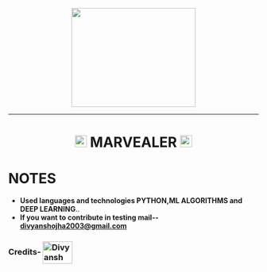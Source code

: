 <p align="center">
  <img src="https://i.ibb.co/NxWbPmT/MALVEALER-1.png" height="200" width="250"/>
</p>
<hr>
<h1 align="center"><img src="https://media2.giphy.com/media/3oKIP657aH5QRMkX3q/200w.webp?cid=ecf05e47mikny9esu5y8qbgtrsiz2043qip7rllq2ezixxhv&rid=200w.webp&ct=g" width="24px"> MARVEALER <img src="https://media2.giphy.com/media/3oKIP657aH5QRMkX3q/200w.webp?cid=ecf05e47mikny9esu5y8qbgtrsiz2043qip7rllq2ezixxhv&rid=200w.webp&ct=g" width="24px"></h1>
<p align="center">

  # **NOTES**
  - **Used languages and technologies PYTHON,ML ALGORITHMS and DEEP LEARNING**..
  - **If you want to contribute in testing mail-- divyanshojha2003@gmail.com**


### Credits- <a href="https://github.com/divyanshojha99" target="blank"><img  align="center" src="https://i.ibb.co/g77vvbq/download-5.jpg" alt="Divyansh ojha" height="45" width="60" /></a>
